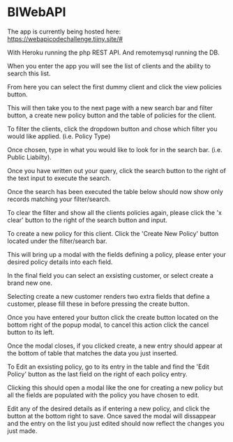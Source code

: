 # BIWebAPI

The app is currently being hosted here: https://webapicodechallenge.tiiny.site/#

With Heroku running the php REST API. And remotemysql running the DB.

When you enter the app you will see the list of clients and the ability to search this list.

From here you can select the first dummy client and click the view policies button.

This will then take you to the next page with a new search bar and filter button, a create new policy button and the table of policies for the client.

To filter the clients, click the dropdown button and chose which filter you would like applied. (i.e. Policy Type)

Once chosen, type in what you would like to look for in the search bar. (i.e. Public Liabilty).

Once you have written out your query, click the search button to the right of the text input to execute the search.

Once the search has been executed the table below should now show only records matching your filter/search.

To clear the filter and show all the clients policies again, please click the 'x clear' button to the right of the search button and input.

To create a new policy for this client. Click the 'Create New Policy' button located under the filter/search bar.

This will bring up a modal with the fields defining a policy, please enter your desired policy details into each field.

In the final field you can select an exsisting customer, or select create a brand new one.

Selecting create a new customer renders two extra fields that define a customer, please fill these in before pressing the create button.

Once you have entered your button click the create button located on the bottom right of the popup modal, to cancel this action click the cancel button to its left.

Once the modal closes, if you clicked create, a new entry should appear at the bottom of table that matches the data you just inserted.

To Edit an exsisting policy, go to its entry in the table and find the 'Edit Policy' button as the last field on the right of each policy entry.

Clicking this should open a modal like the one for creating a new policy but all the fields are populated with the policy you have chosen to edit.

Edit any of the desired details as if entering a new policy, and click the button at the bottom right to save. Once saved the modal will dissappear and the entry on the list you just edited should now reflect the changes you just made.
